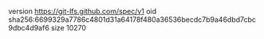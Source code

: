 version https://git-lfs.github.com/spec/v1
oid sha256:6699329a7786c4801d31a64178f480a36536becdc7b9a46dbd7cbc9dbc4d9af6
size 10270
